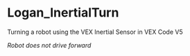 # Logan_InertialTurn

Turning a robot using the VEX Inertial Sensor in VEX Code V5

*Robot does not drive forward*
